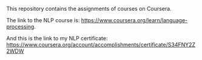 This repository contains the assignments of courses on Coursera. 

The link to the NLP course is: https://www.coursera.org/learn/language-processing.

And this is the link to my NLP certificate: https://www.coursera.org/account/accomplishments/certificate/S34FNY2Z2WDW
